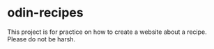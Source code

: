 # odin-recipes
This project is for practice on how to create a website about a recipe. Please do not be harsh.